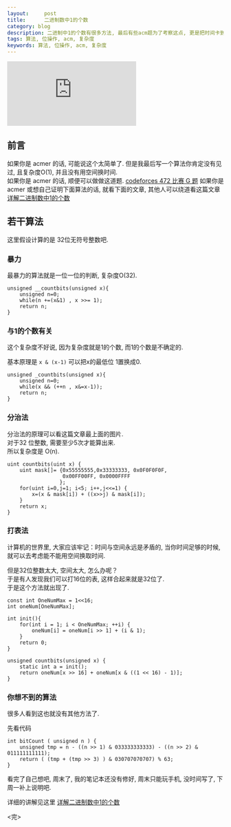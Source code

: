 ```yaml
---
layout:     post
title:      二进制数中1的个数
category: blog
description: 二进制中1的个数有很多方法, 最后有些acm题为了考察这点, 更是把时间卡到必须用O(1)才能过的地步, 现在我们来看看这些算法. 最后再赠送一个你绝对没有见过的高效的算法. 
tags: 算法, 位操作, acm, 复杂度
keywords: 算法, 位操作, acm, 复杂度
---
```


![cover][]

## 前言

如果你是 acmer 的话, 可能说这个太简单了.   但是我最后写一个算法你肯定没有见过, 且复杂度O(1), 并且没有用空间换时间.   
如果你是 acmer 的话, 顺便可以做做这道题.  [codeforces 472 比赛 G 题][codeforces-472G]
如果你是 acmer 或想自己证明下面算法的话, 就看下面的文章, 其他人可以绕道看这篇文章[详解二进制数中1的个数][bit-count-more]


## 若干算法

这里假设计算的是 32位无符号整数吧. 

### 暴力

最暴力的算法就是一位一位的判断, 复杂度O(32).  

```
unsigned __countbits(unsigned x){
    unsigned n=0;
    while(n +=(x&1) , x >>= 1);
    return n;
}
```

### 与1的个数有关

这个复杂度不好说, 因为复杂度就是1的个数, 而1的个数是不确定的.   

基本原理是 `x & (x-1)` 可以把x的最低位 1置换成0. 

```
unsigned _countbits(unsigned x){
    unsigned n=0;
    while(x && (++n , x&=x-1));
    return n;
}
```

### 分治法

分治法的原理可以看这篇文章最上面的图片.   
对于32 位整数, 需要至少5次才能算出来.   
所以复杂度是 O(n).

```
uint countbits(uint x) {
    uint mask[]= {0x55555555,0x33333333, 0x0F0F0F0F,
                  0x00FF00FF, 0x0000FFFF
                 };
    for(uint i=0,j=1; i<5; i++,j<<=1) {
        x=(x & mask[i]) + ((x>>j) & mask[i]);
    }
    return x;
}
```

### 打表法

计算机的世界里, 大家应该牢记：时间与空间永远是矛盾的, 当你时间足够的时候, 就可以去考虑能不能用空间换取时间.   

但是32位整数太大, 空间太大, 怎么办呢？  
于是有人发现我们可以打16位的表, 这样合起来就是32位了.   
于是这个方法就出现了.   

```
const int OneNumMax = 1<<16;
int oneNum[OneNumMax];

int init(){
    for(int i = 1; i < OneNumMax; ++i) {
        oneNum[i] = oneNum[i >> 1] + (i & 1);
    }
    return 0;
}

unsigned countbits(unsigned x) {
    static int a = init();
    return oneNum[x >> 16] + oneNum[x & ((1 << 16) - 1)];
}
```


### 你想不到的算法

很多人看到这也就没有其他方法了. 

先看代码

```
int bitCount ( unsigned n ) {
    unsigned tmp = n - ((n >> 1) & 033333333333) - ((n >> 2) & 011111111111);
    return ( (tmp + (tmp >> 3) ) & 030707070707) % 63;
}
```

看完了自己想吧, 周末了, 我的笔记本还没有修好, 周末只能玩手机, 没时间写了, 下周一补上说明吧. 

详细的讲解见这里 [详解二进制数中1的个数][bit-count-more]

<完>

[bit-count-more]: http://github.tiankonguse.com/blog/2014/11/16/bit-count-more/
[codeforces-472G]: http://github.tiankonguse.com/blog/2014/10/04/codeforces-472G/
[cover]: http://tiankonguse.com/lab/cloudLink/baidupan.php?url=/1915453531/3526593306.png